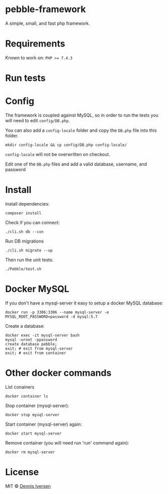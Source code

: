 # pebble-framework

A simple, small, and fast php framework. 

# Requirements

Known to work on:  `PHP >= 7.4.3`

# Run tests

# Config

The framework is coupled against MySQL, so in order to run the tests you will need to edit `config/DB.php`.

You can also add a `config-locale` folder and copy the `DB.php` file into this folder. 

    mkdir config-locale && cp config/DB.php config-locale/

`config-locale` will not be overwritten on checkout. 

Edit one of the `DB.php` files and add a valid database, username, and password

# Install

Install dependencies:

    composer install
    
Check if you can connect:

    ./cli.sh db --con

Run DB migrations

    ./cli.sh migrate --up

Then run the unit tests:

    ./Pebble/test.sh

# Docker MySQL

If you don't have a mysql-server it easy to setup a docker MySQL database:

    docker run -p 3306:3306 --name mysql-server -e MYSQL_ROOT_PASSWORD=password -d mysql:5.7

Create a database:

    docker exec -it mysql-server bash
    mysql -uroot -ppassword
    create database pebble;
    exit; # exit from mysql-server 
    exit; # exit from container

# Other docker commands

List conainers 

    docker container ls

Stop container (mysql-server):

    docker stop mysql-server

Start container (mysql-server) again:

    docker start mysql-server

Remove container (you will need run 'run' command again):

    docker rm mysql-server

# License

MIT © [Dennis Iversen](https://github.com/diversen)
